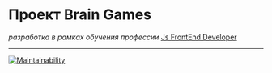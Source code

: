 # Проект Brain Games
*разработка в рамках обучения профессии* [Js FrontEnd Developer](https://ru.hexlet.io/u/agalar)

---
[![Maintainability](https://api.codeclimate.com/v1/badges/9037b430af4b297d3123/maintainability)](https://codeclimate.com/github/agalar/project-lvl1-s474/maintainability)
